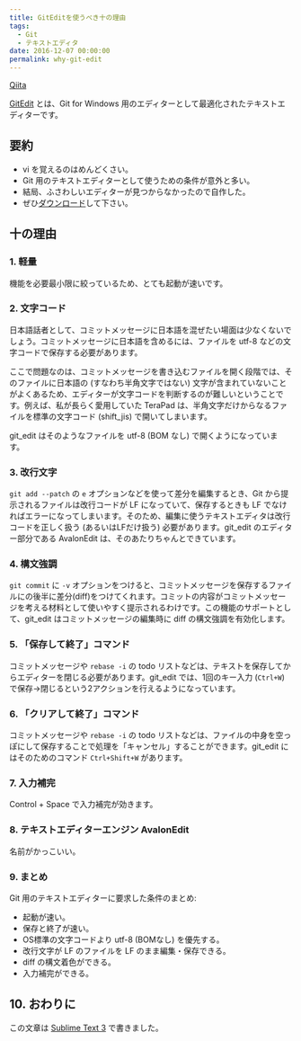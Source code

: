 ```yaml
---
title: GitEditを使うべき十の理由
tags:
  - Git
  - テキストエディタ
date: 2016-12-07 00:00:00
permalink: why-git-edit
---
```


[Qiita](http://qiita.com/vain0x/items/a97df4bd0f5f7de19d64)

[GitEdit](https://github.com/vain0x/GitEdit) とは、Git for Windows 用のエディターとして最適化されたテキストエディターです。

## 要約
- vi を覚えるのはめんどくさい。
- Git 用のテキストエディターとして使うための条件が意外と多い。
- 結局、ふさわしいエディターが見つからなかったので自作した。
- ぜひ[ダウンロード](https://github.com/vain0x/GitEdit/releases/latest)して下さい。

## 十の理由
### 1. 軽量
機能を必要最小限に絞っているため、とても起動が速いです。

### 2. 文字コード
日本語話者として、コミットメッセージに日本語を混ぜたい場面は少なくないでしょう。コミットメッセージに日本語を含めるには、ファイルを utf-8 などの文字コードで保存する必要があります。

ここで問題なのは、コミットメッセージを書き込むファイルを開く段階では、そのファイルに日本語の (すなわち半角文字ではない) 文字が含まれていないことがよくあるため、エディターが文字コードを判断するのが難しいということです。例えば、私が長らく愛用していた TeraPad は、半角文字だけからなるファイルを標準の文字コード (shift_jis) で開いてしまいます。

git_edit はそのようなファイルを utf-8 (BOM なし) で開くようになっています。

### 3. 改行文字
``git add --patch`` の `e` オプションなどを使って差分を編集するとき、Git から提示されるファイルは改行コードが LF になっていて、保存するときも LF でなければエラーになってしまいます。そのため、編集に使うテキストエディタは改行コードを正しく扱う (あるいはLFだけ扱う) 必要があります。git_edit のエディター部分である AvalonEdit は、そのあたりちゃんとできています。

### 4. 構文強調
``git commit`` に `-v` オプションをつけると、コミットメッセージを保存するファイルにの後半に差分(diff)をつけてくれます。コミットの内容がコミットメッセージを考える材料として使いやすく提示されるわけです。この機能のサポートとして、git_edit はコミットメッセージの編集時に diff の構文強調を有効化します。

### 5. 「保存して終了」コマンド
コミットメッセージや ``rebase -i`` の todo リストなどは、テキストを保存してからエディターを閉じる必要があります。git_edit では、1回のキー入力 (``Ctrl+W``) で保存→閉じるという2アクションを行えるようになっています。

### 6. 「クリアして終了」コマンド
コミットメッセージや ``rebase -i`` の todo リストなどは、ファイルの中身を空っぽにして保存することで処理を「キャンセル」することができます。git_edit にはそのためのコマンド ``Ctrl+Shift+W`` があります。

### 7. 入力補完
Control + Space で入力補完が効きます。

### 8. テキストエディターエンジン AvalonEdit
名前がかっこいい。

### 9. まとめ
Git 用のテキストエディターに要求した条件のまとめ:

- 起動が速い。
- 保存と終了が速い。
- OS標準の文字コードより utf-8 (BOMなし) を優先する。
- 改行文字が LF のファイルを LF のまま編集・保存できる。
- diff の構文着色ができる。
- 入力補完ができる。

## 10. おわりに
この文章は [Sublime Text 3](https://www.sublimetext.com/3) で書きました。
